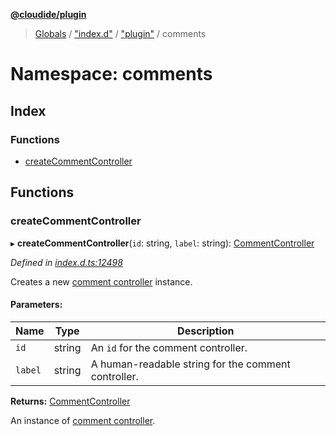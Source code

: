 **[@cloudide/plugin](../README.md)**

> [Globals](../README.md) / ["index.d"](_index_d_.md) / ["plugin"](_index_d_._plugin_.md) / comments

# Namespace: comments

## Index

### Functions

* [createCommentController](_index_d_._plugin_.comments.md#createcommentcontroller)

## Functions

### createCommentController

▸ **createCommentController**(`id`: string, `label`: string): [CommentController](../interfaces/_index_d_._plugin_.commentcontroller.md)

*Defined in [index.d.ts:12498](https://github.com/shuyaqian/cloudide-plugin-api/blob/6d83fa1/index.d.ts#L12498)*

Creates a new [comment controller](#CommentController) instance.

#### Parameters:

Name | Type | Description |
------ | ------ | ------ |
`id` | string | An `id` for the comment controller. |
`label` | string | A human-readable string for the comment controller. |

**Returns:** [CommentController](../interfaces/_index_d_._plugin_.commentcontroller.md)

An instance of [comment controller](#CommentController).

